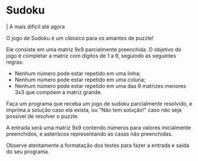 # Sudoku

| A mais difícil até agora

O jogo de Sudoku é um clássico para os amantes de puzzle!

Ele consiste em uma matriz 9x9 parcialmente preenchida. O objetivo do jogo é completar a matriz com dígitos de 1 a 9, seguindo as seguintes regras:

- Nenhum número pode estar repetido em uma linha;
- Nenhum número pode estar repetido em uma coluna;
- Nenhum número pode estar repetido em uma das 9 matrizes menores 3x3 que compõem a matriz grande.

Faça um programa que receba um jogo de sudoku parcialmente resolvido, e imprima a solução caso ela exista, ou "Não tem solução!" caso não seja possível de resolver o puzzle.

A entrada será uma matriz 9x9 contendo números para valores inicialmente preenchidos, e asteriscos representando as casas não preenchidas.

Observe atentamente a formatação dos testes para fazer a entrada e saída do seu programa.